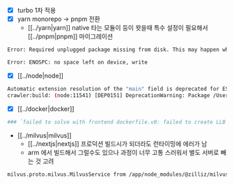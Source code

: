 - [X] turbo 1차 적용
- [X] yarn monorepo -> pnpm 전환
  - [[../yarn|yarn]] native 타는 모듈이 등이 왓을때 특수 설정이 필요해서 [[../pnpm|pnpm]] 마이그레이션
```sh 
Error: Required unplugged package missing from disk. This may happen when switching branches without running installs (unplugged packages must be fully materialized on disk to work).
```
```sh 
Error: ENOSPC: no space left on device, write
```
- [X] [[../node|node]]
```sh 
Automatic extension resolution of the "main" field is deprecated for ES modules.
crawler:build: (node:11541) [DEP0151] DeprecationWarning: Package /Users/deptno/workspace/src/github.com/deptno/salji.ro/backend/packages/logger/node_modules/@internal/constant/ has a "main" field set to "dist", excluding the full filename and extension to the resolved file at "dist/index.js", imported from /Users/deptno/workspace/src/github.com/deptno/salji.ro/backend/packages/logger/dist/logger.mjs.
```
- [X] [[../docker|docker]]
```sh 
### `failed to solve with frontend dockerfile.v0: failed to create LLB definition: failed to parse stage name "registry/image/tag:": invalid reference format`
```

- [[../milvus|milvus]] 
  - [[../nextjs|nextjs]] 프로덕션 빌드시가 되더라도 런타이밍에 에러가 남
  - arm 에서 빌드해서 그럴수도 있으나 과정이 너무 고통 스러워서 별도 서버로 빼는 것 고려
```sh 
milvus.proto.milvus.MilvusService from /app/node_modules/@zilliz/milvus2-sdk-node/dist/proto/proto/milvus.proto
```
